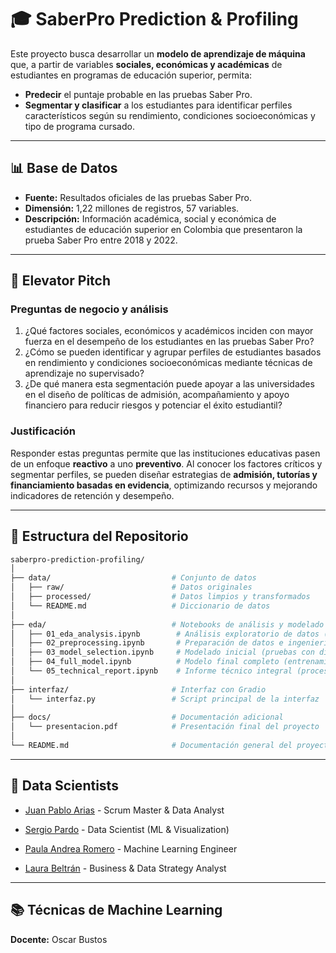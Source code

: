 # 🎓 SaberPro Prediction & Profiling

Este proyecto busca desarrollar un **modelo de aprendizaje de máquina** que, a partir de variables **sociales, económicas y académicas** de estudiantes en programas de educación superior, permita:

- **Predecir** el puntaje probable en las pruebas Saber Pro.  
- **Segmentar y clasificar** a los estudiantes para identificar perfiles característicos según su rendimiento, condiciones socioeconómicas y tipo de programa cursado.  

---

## 📊 Base de Datos

- **Fuente:** Resultados oficiales de las pruebas Saber Pro.  
- **Dimensión:** 1,22 millones de registros, 57 variables.  
- **Descripción:** Información académica, social y económica de estudiantes de educación superior en Colombia que presentaron la prueba Saber Pro entre 2018 y 2022.  

---

## 🚀 Elevator Pitch  

### Preguntas de negocio y análisis
1. ¿Qué factores sociales, económicos y académicos inciden con mayor fuerza en el desempeño de los estudiantes en las pruebas Saber Pro?  
2. ¿Cómo se pueden identificar y agrupar perfiles de estudiantes basados en rendimiento y condiciones socioeconómicas mediante técnicas de aprendizaje no supervisado?  
3. ¿De qué manera esta segmentación puede apoyar a las universidades en el diseño de políticas de admisión, acompañamiento y apoyo financiero para reducir riesgos y potenciar el éxito estudiantil?  

### Justificación
Responder estas preguntas permite que las instituciones educativas pasen de un enfoque **reactivo** a uno **preventivo**. Al conocer los factores críticos y segmentar perfiles, se pueden diseñar estrategias de **admisión, tutorías y financiamiento basadas en evidencia**, optimizando recursos y mejorando indicadores de retención y desempeño.  

---

## 📁 Estructura del Repositorio  

```bash
saberpro-prediction-profiling/
│
├── data/                           # Conjunto de datos
│   ├── raw/                        # Datos originales
│   ├── processed/                  # Datos limpios y transformados
│   └── README.md                   # Diccionario de datos
│
├── eda/                            # Notebooks de análisis y modelado
│   ├── 01_eda_analysis.ipynb        # Análisis exploratorio de datos (EDA)
│   ├── 02_preprocessing.ipynb       # Preparación de datos e ingeniería de características
│   ├── 03_model_selection.ipynb     # Modelado inicial (pruebas con diferentes algoritmos)
│   ├── 04_full_model.ipynb          # Modelo final completo (entrenamiento y validación)
│   └── 05_technical_report.ipynb    # Informe técnico integral (proceso completo en un único notebook)
│
├── interfaz/                       # Interfaz con Gradio
│   └── interfaz.py                 # Script principal de la interfaz
│
├── docs/                           # Documentación adicional
│   └── presentacion.pdf            # Presentación final del proyecto
│
└── README.md                       # Documentación general del proyecto
```

---

## 👥 Data Scientists  


- [Juan Pablo Arias](https://github.com/JuanPabloArias) - Scrum Master & Data Analyst

- [Sergio Pardo](https://github.com/SergioPardoHurtado) - Data Scientist (ML & Visualization)

- [Paula Andrea Romero](https://github.com/Andyy870)  - Machine Learning Engineer

- [Laura Beltrán](https://github.com/Andyy870) - Business & Data Strategy Analyst

---

## 📚 Técnicas de Machine Learning  
**Docente:** Oscar Bustos  
